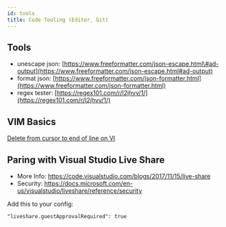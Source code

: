 ```yaml
---
id: tools
title: Code Tooling (Editor, Git)
---
```


## Tools
* unescape json: [https://www.freeformatter.com/json-escape.html\#ad-output](https://www.freeformatter.com/json-escape.html#ad-output)
* format json: [https://www.freeformatter.com/json-formatter.html](https://www.freeformatter.com/json-formatter.html)
* regex tester: [https://regex101.com/r/I2jhvv/1/](https://regex101.com/r/I2jhvv/1/)

## VIM Basics

[Delete from cursor to end of line on VI](https://unix.stackexchange.com/questions/4415/delete-from-cursor-to-end-of-line-on-vi)


## Paring with Visual Studio Live Share

* More Info: https://code.visualstudio.com/blogs/2017/11/15/live-share
* Security: https://docs.microsoft.com/en-us/visualstudio/liveshare/reference/security

Add this to your config: 
```
"liveshare.guestApprovalRequired": true
```